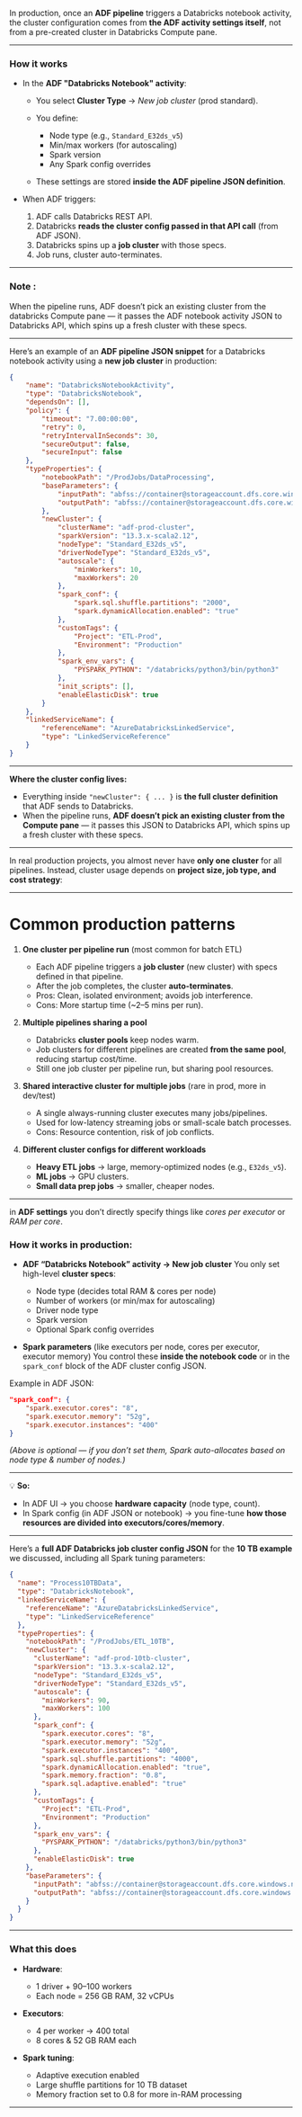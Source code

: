 In production, once an **ADF pipeline** triggers a Databricks notebook activity, the cluster configuration comes from **the ADF activity settings itself**, not from a pre-created cluster in Databricks Compute pane.

---

### **How it works**

* In the **ADF "Databricks Notebook" activity**:

  * You select **Cluster Type** → *New job cluster* (prod standard).
  * You define:

    * Node type (e.g., `Standard_E32ds_v5`)
    * Min/max workers (for autoscaling)
    * Spark version
    * Any Spark config overrides
  * These settings are stored **inside the ADF pipeline JSON definition**.
* When ADF triggers:

  1. ADF calls Databricks REST API.
  2. Databricks **reads the cluster config passed in that API call** (from ADF JSON).
  3. Databricks spins up a **job cluster** with those specs.
  4. Job runs, cluster auto-terminates.

---
### Note : 
When the pipeline runs, ADF doesn’t pick an existing cluster from the databricks Compute pane — it passes the ADF notebook activity JSON to Databricks API, which spins up a fresh cluster with these specs.

---
Here’s an example of an **ADF pipeline JSON snippet** for a Databricks notebook activity using a **new job cluster** in production:

```json
{
    "name": "DatabricksNotebookActivity",
    "type": "DatabricksNotebook",
    "dependsOn": [],
    "policy": {
        "timeout": "7.00:00:00",
        "retry": 0,
        "retryIntervalInSeconds": 30,
        "secureOutput": false,
        "secureInput": false
    },
    "typeProperties": {
        "notebookPath": "/ProdJobs/DataProcessing",
        "baseParameters": {
            "inputPath": "abfss://container@storageaccount.dfs.core.windows.net/input",
            "outputPath": "abfss://container@storageaccount.dfs.core.windows.net/output"
        },
        "newCluster": {
            "clusterName": "adf-prod-cluster",
            "sparkVersion": "13.3.x-scala2.12",
            "nodeType": "Standard_E32ds_v5",
            "driverNodeType": "Standard_E32ds_v5",
            "autoscale": {
                "minWorkers": 10,
                "maxWorkers": 20
            },
            "spark_conf": {
                "spark.sql.shuffle.partitions": "2000",
                "spark.dynamicAllocation.enabled": "true"
            },
            "customTags": {
                "Project": "ETL-Prod",
                "Environment": "Production"
            },
            "spark_env_vars": {
                "PYSPARK_PYTHON": "/databricks/python3/bin/python3"
            },
            "init_scripts": [],
            "enableElasticDisk": true
        }
    },
    "linkedServiceName": {
        "referenceName": "AzureDatabricksLinkedService",
        "type": "LinkedServiceReference"
    }
}
```

---

**Where the cluster config lives:**

* Everything inside `"newCluster": { ... }` is **the full cluster definition** that ADF sends to Databricks.
* When the pipeline runs, **ADF doesn’t pick an existing cluster from the Compute pane** — it passes this JSON to Databricks API, which spins up a fresh cluster with these specs.

---

In real production projects, you almost never have **only one cluster** for all pipelines.
Instead, cluster usage depends on **project size, job type, and cost strategy**:

---

# **Common production patterns**

1. **One cluster per pipeline run** (most common for batch ETL)

   * Each ADF pipeline triggers a **job cluster** (new cluster) with specs defined in that pipeline.
   * After the job completes, the cluster **auto-terminates**.
   * Pros: Clean, isolated environment; avoids job interference.
   * Cons: More startup time (\~2–5 mins per run).

2. **Multiple pipelines sharing a pool**

   * Databricks **cluster pools** keep nodes warm.
   * Job clusters for different pipelines are created **from the same pool**, reducing startup cost/time.
   * Still one job cluster per pipeline run, but sharing pool resources.

3. **Shared interactive cluster for multiple jobs** (rare in prod, more in dev/test)

   * A single always-running cluster executes many jobs/pipelines.
   * Used for low-latency streaming jobs or small-scale batch processes.
   * Cons: Resource contention, risk of job conflicts.

4. **Different cluster configs for different workloads**

   * **Heavy ETL jobs** → large, memory-optimized nodes (e.g., `E32ds_v5`).
   * **ML jobs** → GPU clusters.
   * **Small data prep jobs** → smaller, cheaper nodes.

---

in **ADF settings** you don’t directly specify things like *cores per executor* or *RAM per core*.

### How it works in production:

* **ADF “Databricks Notebook” activity → New job cluster**
  You only set high-level **cluster specs**:

  * Node type (decides total RAM & cores per node)
  * Number of workers (or min/max for autoscaling)
  * Driver node type
  * Spark version
  * Optional Spark config overrides

* **Spark parameters** (like executors per node, cores per executor, executor memory)
  You control these **inside the notebook code** or in the `spark_conf` block of the ADF cluster config JSON.

Example in ADF JSON:

```json
"spark_conf": {
    "spark.executor.cores": "8",
    "spark.executor.memory": "52g",
    "spark.executor.instances": "400"
}
```

*(Above is optional — if you don’t set them, Spark auto-allocates based on node type & number of nodes.)*

---

💡 **So:**

* In ADF UI → you choose **hardware capacity** (node type, count).
* In Spark config (in ADF JSON or notebook) → you fine-tune **how those resources are divided into executors/cores/memory**.

---

Here’s a **full ADF Databricks job cluster config JSON** for the **10 TB example** we discussed, including all Spark tuning parameters:

```json
{
  "name": "Process10TBData",
  "type": "DatabricksNotebook",
  "linkedServiceName": {
    "referenceName": "AzureDatabricksLinkedService",
    "type": "LinkedServiceReference"
  },
  "typeProperties": {
    "notebookPath": "/ProdJobs/ETL_10TB",
    "newCluster": {
      "clusterName": "adf-prod-10tb-cluster",
      "sparkVersion": "13.3.x-scala2.12",
      "nodeType": "Standard_E32ds_v5",
      "driverNodeType": "Standard_E32ds_v5",
      "autoscale": {
        "minWorkers": 90,
        "maxWorkers": 100
      },
      "spark_conf": {
        "spark.executor.cores": "8",
        "spark.executor.memory": "52g",
        "spark.executor.instances": "400",
        "spark.sql.shuffle.partitions": "4000",
        "spark.dynamicAllocation.enabled": "true",
        "spark.memory.fraction": "0.8",
        "spark.sql.adaptive.enabled": "true"
      },
      "customTags": {
        "Project": "ETL-Prod",
        "Environment": "Production"
      },
      "spark_env_vars": {
        "PYSPARK_PYTHON": "/databricks/python3/bin/python3"
      },
      "enableElasticDisk": true
    },
    "baseParameters": {
      "inputPath": "abfss://container@storageaccount.dfs.core.windows.net/input",
      "outputPath": "abfss://container@storageaccount.dfs.core.windows.net/output"
    }
  }
}
```

---

### **What this does**

* **Hardware**:

  * 1 driver + 90–100 workers
  * Each node = 256 GB RAM, 32 vCPUs
* **Executors**:

  * 4 per worker → 400 total
  * 8 cores & 52 GB RAM each
* **Spark tuning**:

  * Adaptive execution enabled
  * Large shuffle partitions for 10 TB dataset
  * Memory fraction set to 0.8 for more in-RAM processing

---


